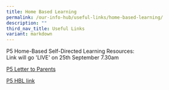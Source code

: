 ```yaml
---
title: Home Based Learning
permalink: /our-info-hub/useful-links/home-based-learning/
description: ""
third_nav_title: Useful Links
variant: markdown
---
```

P5 Home-Based Self-Directed Learning Resources:<br>
Link will go 'LIVE' on 25th September 7.30am<br>

[P5 Letter to Parents](/files/Our%20Info%20Hub/HBL/P5_letter_to_parent.pdf)<br>

[P5 HBL link](https://docs.google.com/spreadsheets/d/1lLwcYGDWahuZDLafh6lRfePMqciMG6QJ/edit?gid=853404703#gid=853404703)